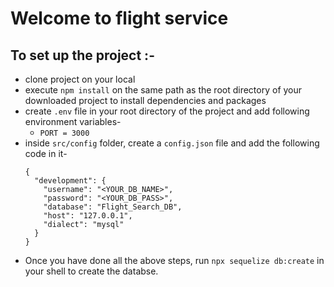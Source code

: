 # Welcome to flight service

## To set up the project :-

  - clone project on your local
  - execute `npm install` on the same path as the root directory of your downloaded project to install dependencies and packages
  - create `.env` file in your root directory of the project and add following environment variables-
    - `PORT = 3000`
  - inside `src/config` folder, create a `config.json` file and add the following code in it-
    ```
    {
      "development": {
        "username": "<YOUR_DB_NAME>",
        "password": "<YOUR_DB_PASS>",
        "database": "Flight_Search_DB",
        "host": "127.0.0.1",
        "dialect": "mysql"
      }
    }

    ``` 
  - Once you have done all the above steps, run `npx sequelize db:create` in your shell to create the databse.  
